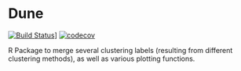 # Dune

[![Build Status](https://travis-ci.com/HectorRDB/Dune.svg?token=zVqScmB6wvrS9ZJSK57p&branch=master)](https://travis-ci.com/HectorRDB/Dune)] [![codecov](https://codecov.io/gh/HectorRDB/Dune/branch/master/graph/badge.svg?token=snxfXtj87B)](https://codecov.io/gh/HectorRDB/Dune)

R Package to merge several clustering labels (resulting from different clustering methods), as well as various plotting functions.
